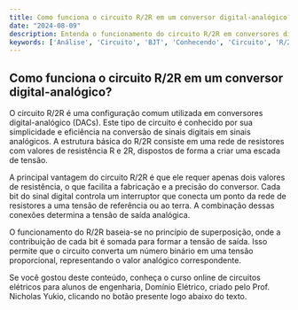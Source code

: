 ```yaml
---
title: Como funciona o circuito R/2R em um conversor digital-analógico?
date: "2024-08-09"
description: Entenda o funcionamento do circuito R/2R em conversores digital-analógico.
keywords: ['Análise', 'Circuito', 'BJT', 'Conhecendo', 'Circuito', 'R/2R']
---
```


## Como funciona o circuito R/2R em um conversor digital-analógico?

O circuito R/2R é uma configuração comum utilizada em conversores digital-analógico (DACs). Este tipo de circuito é conhecido por sua simplicidade e eficiência na conversão de sinais digitais em sinais analógicos. A estrutura básica do R/2R consiste em uma rede de resistores com valores de resistência R e 2R, dispostos de forma a criar uma escada de tensão.

A principal vantagem do circuito R/2R é que ele requer apenas dois valores de resistência, o que facilita a fabricação e a precisão do conversor. Cada bit do sinal digital controla um interruptor que conecta um ponto da rede de resistores a uma tensão de referência ou ao terra. A combinação dessas conexões determina a tensão de saída analógica.

O funcionamento do R/2R baseia-se no princípio de superposição, onde a contribuição de cada bit é somada para formar a tensão de saída. Isso permite que o circuito converta um número binário em uma tensão proporcional, representando o valor analógico correspondente.

Se você gostou deste conteúdo, conheça o curso online de circuitos elétricos para alunos de engenharia, Domínio Elétrico, criado pelo Prof. Nicholas Yukio, clicando no botão presente logo abaixo do texto.